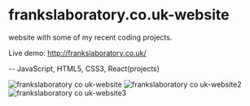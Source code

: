 # frankslaboratory.co.uk-website
website with some of my recent coding projects.

Live demo: http://frankslaboratory.co.uk/

-- JavaScript, HTML5, CSS3, React(projects)

![frankslaboratory co uk-website](https://user-images.githubusercontent.com/40566364/46089371-9ac6f300-c1ae-11e8-9a93-820abb78130c.jpg)
![frankslaboratory co uk-website2](https://user-images.githubusercontent.com/40566364/46089526-01e4a780-c1af-11e8-9277-c1bdc1da24bc.jpg)
![frankslaboratory co uk-website3](https://user-images.githubusercontent.com/40566364/46089577-22acfd00-c1af-11e8-85f0-4d513556bd40.jpg)


